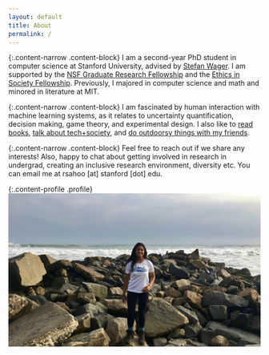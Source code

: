 ```yaml
---
layout: default
title: About
permalink: /
---
```


{:.content-narrow .content-block}
I am a second-year PhD student in computer science at Stanford University, advised by [Stefan Wager](https://web.stanford.edu/~swager/). I am supported by the [NSF Graduate Research Fellowship](https://www.nsfgrfp.org/) and the [Ethics in Society Fellowship](https://ethicsinsociety.stanford.edu/graduate/graduate-fellowships). Previously, I majored in computer science and math and minored in literature at MIT. 
<!-- During undergrad, I was fortunate to work with [Igor Gilitschenski](https://www.gilitschenski.org/igor/), [Daniela Rus](http://danielarus.csail.mit.edu/), and [John Guttag](https://people.csail.mit.edu/guttag/) in my first research experiences. -->

{:.content-narrow .content-block}
I am fascinated by human interaction with machine learning systems, as it relates to uncertainty quantification, decision making, game theory, and experimental design. I also like to [read books](https://www.goodreads.com/user/show/90432444-roshni-sahoo), [talk about tech+society](https://stanford-cscs.github.io/), and [do outdoorsy things with my friends](../miscellaneous/). 

{:.content-narrow .content-block}
Feel free to reach out if we share any interests! Also, happy to chat about getting involved in research in undergrad, creating an inclusive research environment, diversity etc. You can email me at rsahoo [at] stanford [dot] edu.

{:.content-profile .profile}
![roshni](/imgs/roshni3.jpeg)
